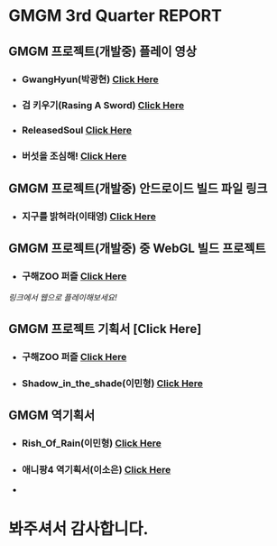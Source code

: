 **GMGM 3rd Quarter REPORT**
===================================================



**GMGM 프로젝트(개발중) 플레이 영상**
------------------------------------



- ### **GwangHyun(박광현)** [Click Here](https://youtu.be/WeaW3R7a4ek)

- ### **검 키우기(Rasing A Sword)** [Click Here](https://www.youtube.com/shorts/SQG6la9csBc)

- ### **ReleasedSoul** [Click Here](https://youtu.be/RxBAduIjTfw)

- ### **버섯을 조심해!** [Click Here](https://youtu.be/5wBwXInPC-8)


**GMGM 프로젝트(개발중) 안드로이드 빌드 파일 링크**
------------------------------------


- ### **지구를 밝혀라(이태영)** [Click Here](https://drive.google.com/file/d/1-AJWYMCXCfSyUUn7hooaV1koTN6wrPC9/view)


**GMGM 프로젝트(개발중) 중 WebGL 빌드 프로젝트**
------------------------------------


- ### **구해ZOO 퍼즐** [Click Here](https://dongyeonseodev.github.io/GMGMPuzzle/)
*링크에서 웹으로 플레이해보세요!*


**GMGM 프로젝트 기획서** [Click Here]
------------------------------------

- ### **구해ZOO 퍼즐** [Click Here](https://drive.google.com/file/d/1h-DkY0hY8MJTf7k0wiX7CvfHbGWFsi8R/view)

- ### **Shadow_in_the_shade(이민형)** [Click Here](https://drive.google.com/file/d/1gajGIMCGR1t_JYvq0LFjRUWVWQvQV7lg/view?usp=sharing)



**GMGM 역기획서** 
------------------------------------

- ### **Rish_Of_Rain(이민형)** [Click Here](https://drive.google.com/file/d/1DHuYC1uzRi6Ulcz8Cp0DVftcUOWSK09o/view?usp=sharing)

- ### **애니팡4 역기획서(이소은)** [Click Here](https://drive.google.com/file/d/1IffhCrbztJd41_bjqKYdXnrGnNnXn74o/view?usp=sharing)
- 

# **봐주셔서 감사합니다.**
